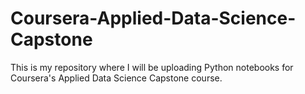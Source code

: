 # Coursera-Applied-Data-Science-Capstone
This is my repository where I will be uploading Python notebooks for Coursera's Applied Data Science Capstone course.
